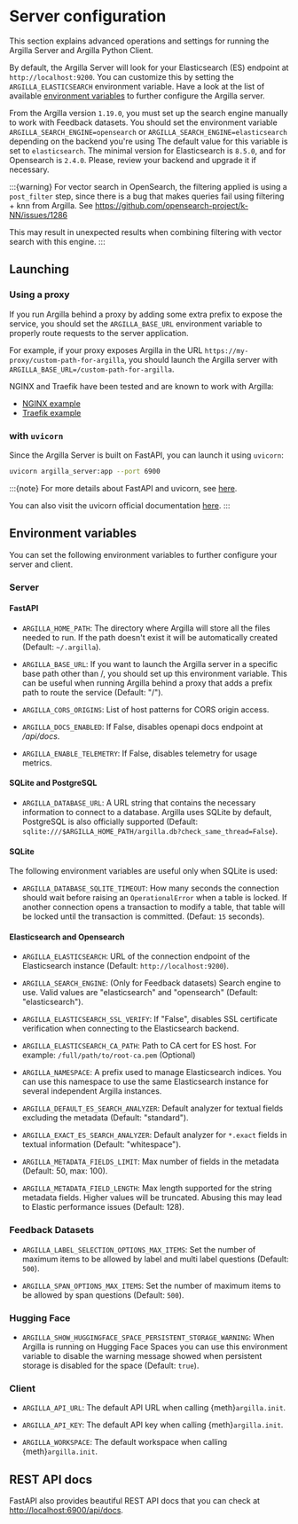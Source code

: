 # Server configuration

This section explains advanced operations and settings for running the Argilla Server and Argilla Python Client.

By default, the Argilla Server will look for your Elasticsearch (ES) endpoint at `http://localhost:9200`. You can customize this by setting the `ARGILLA_ELASTICSEARCH` environment variable. Have a look at the list of available [environment variables](#environment-variables) to further configure the Argilla server.

From the Argilla version `1.19.0`, you must set up the search engine manually to work with Feedback datasets. You should set the
environment variable `ARGILLA_SEARCH_ENGINE=opensearch` or `ARGILLA_SEARCH_ENGINE=elasticsearch` depending on the backend you're using
The default value for this variable is set to `elasticsearch`. The minimal version for Elasticsearch is `8.5.0`, and for Opensearch is `2.4.0`.
Please, review your backend and upgrade it if necessary.

:::{warning}
For vector search in OpenSearch, the filtering applied is using a `post_filter` step, since there is a bug that makes queries fail using filtering + knn from Argilla.
See https://github.com/opensearch-project/k-NN/issues/1286

This may result in unexpected results when combining filtering with vector search with this engine.
:::

## Launching

### Using a proxy

If you run Argilla behind a proxy by adding some extra prefix to expose the service, you should set the `ARGILLA_BASE_URL`
environment variable to properly route requests to the server application.

For example, if your proxy exposes Argilla in the URL `https://my-proxy/custom-path-for-argilla`, you should launch the
Argilla server with `ARGILLA_BASE_URL=/custom-path-for-argilla`.

NGINX and Traefik have been tested and are known to work with Argilla:

- [NGINX example](https://github.com/argilla-io/argilla/tree/main/docker/nginx)
- [Traefik example](https://github.com/argilla-io/argilla/tree/main/docker/traefik)

### with `uvicorn`

Since the Argilla Server is built on FastAPI, you can launch it using `uvicorn`:

```bash
uvicorn argilla_server:app --port 6900
```

:::{note}
For more details about FastAPI and uvicorn, see [here](https://fastapi.tiangolo.com/deployment/manually/#run-a-server-manually-uvicorn).

You can also visit the uvicorn official documentation [here](https://www.uvicorn.org/#usage).
:::

## Environment variables

You can set the following environment variables to further configure your server and client.

### Server

#### FastAPI

- `ARGILLA_HOME_PATH`: The directory where Argilla will store all the files needed to run. If the path doesn't exist it will be automatically created (Default: `~/.argilla`).

- `ARGILLA_BASE_URL`: If you want to launch the Argilla server in a specific base path other than /, you should set up this environment variable. This can be useful when running Argilla behind a proxy that adds a prefix path to route the service (Default: "/").

- `ARGILLA_CORS_ORIGINS`: List of host patterns for CORS origin access.

- `ARGILLA_DOCS_ENABLED`: If False, disables openapi docs endpoint at _/api/docs_.

- `ARGILLA_ENABLE_TELEMETRY`: If False, disables telemetry for usage metrics.

#### SQLite and PostgreSQL

- `ARGILLA_DATABASE_URL`: A URL string that contains the necessary information to connect to a database. Argilla uses SQLite by default, PostgreSQL is also officially supported (Default: `sqlite:///$ARGILLA_HOME_PATH/argilla.db?check_same_thread=False`).

#### SQLite

The following environment variables are useful only when SQLite is used:

- `ARGILLA_DATABASE_SQLITE_TIMEOUT`: How many seconds the connection should wait before raising an `OperationalError` when a table is locked. If another connection opens a transaction to modify a table, that table will be locked until the transaction is committed. (Defaut: `15` seconds).

#### Elasticsearch and Opensearch

- `ARGILLA_ELASTICSEARCH`: URL of the connection endpoint of the Elasticsearch instance (Default: `http://localhost:9200`).

- `ARGILLA_SEARCH_ENGINE`: (Only for Feedback datasets) Search engine to use. Valid values are "elasticsearch" and "opensearch" (Default: "elasticsearch").

- `ARGILLA_ELASTICSEARCH_SSL_VERIFY`: If "False", disables SSL certificate verification when connecting to the Elasticsearch backend.

- `ARGILLA_ELASTICSEARCH_CA_PATH`: Path to CA cert for ES host. For example: `/full/path/to/root-ca.pem` (Optional)

- `ARGILLA_NAMESPACE`: A prefix used to manage Elasticsearch indices. You can use this namespace to use the same Elasticsearch instance for several independent Argilla instances.

- `ARGILLA_DEFAULT_ES_SEARCH_ANALYZER`: Default analyzer for textual fields excluding the metadata (Default: "standard").

- `ARGILLA_EXACT_ES_SEARCH_ANALYZER`: Default analyzer for `*.exact` fields in textual information (Default: "whitespace").

- `ARGILLA_METADATA_FIELDS_LIMIT`: Max number of fields in the metadata (Default: 50, max: 100).

- `ARGILLA_METADATA_FIELD_LENGTH`: Max length supported for the string metadata fields. Higher values will be truncated. Abusing this may lead to Elastic performance issues (Default: 128).

### Feedback Datasets

- `ARGILLA_LABEL_SELECTION_OPTIONS_MAX_ITEMS`: Set the number of maximum items to be allowed by label and multi label questions (Default: `500`).

- `ARGILLA_SPAN_OPTIONS_MAX_ITEMS`: Set the number of maximum items to be allowed by span questions (Default: `500`).

### Hugging Face

- `ARGILLA_SHOW_HUGGINGFACE_SPACE_PERSISTENT_STORAGE_WARNING`: When Argilla is running on Hugging Face Spaces you can use this environment variable to disable the warning message showed when persistent storage is disabled for the space (Default: `true`).

### Client

- `ARGILLA_API_URL`: The default API URL when calling {meth}`argilla.init`.

- `ARGILLA_API_KEY`: The default API key when calling {meth}`argilla.init`.

- `ARGILLA_WORKSPACE`: The default workspace when calling {meth}`argilla.init`.

## REST API docs

FastAPI also provides beautiful REST API docs that you can check at [http://localhost:6900/api/docs](http://localhost:6900/api/docs).
